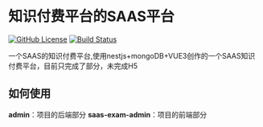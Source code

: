 # 知识付费平台的SAAS平台
[![GitHub License](https://img.shields.io/github/license/username/repo)](https://github.com/mrzhouxl/saas-exam)
[![Build Status](https://img.shields.io/travis/username/repo/master)](https://travis-ci.org/username/repo)

一个SAAS的知识付费平台,使用nestjs+mongoDB+VUE3创作的一个SAAS知识付费平台，目前只完成了部分，未完成H5

## 如何使用
**admin**：项目的后端部分
**saas-exam-admin**：项目的前端部分
